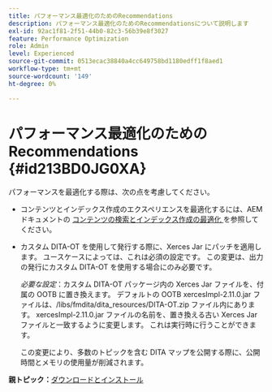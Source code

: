 ```yaml
---
title: パフォーマンス最適化のためのRecommendations
description: パフォーマンス最適化のためのRecommendationsについて説明します
exl-id: 92ac1f81-2f51-44b0-82c3-56b39e8f3027
feature: Performance Optimization
role: Admin
level: Experienced
source-git-commit: 0513ecac38840a4cc649758bd1180edff1f8aed1
workflow-type: tm+mt
source-wordcount: '149'
ht-degree: 0%

---
```


# パフォーマンス最適化のためのRecommendations {#id213BD0JG0XA}

パフォーマンスを最適化する際は、次の点を考慮してください。

- コンテンツとインデックス作成のエクスペリエンスを最適化するには、AEM ドキュメントの [ コンテンツの検索とインデックス作成の最適化 ](https://experienceleague.adobe.com/docs/experience-manager-cloud-service/operations/indexing.html?lang=ja) を参照してください。

- カスタム DITA-OT を使用して発行する際に、Xerces Jar にパッチを適用します。 ユースケースによっては、これは必須の設定です。 この変更は、出力の発行にカスタム DITA-OT を使用する場合にのみ必要です。

  *必要な設定*：カスタム DITA-OT パッケージ内の Xerces Jar ファイルを、付属の OOTB に置き換えます。 デフォルトの OOTB xercesImpl-2.11.0.jar ファイルは、/libs/fmdita/dita\_resources/DITA-OT.zip ファイル内にあります。 xercesImpl-2.11.0.jar ファイルの名前を、置き換える古い Xerces Jar ファイルと一致するように変更します。 これは実行時に行うことができます。

  この変更により、多数のトピックを含む DITA マップを公開する際に、公開時間とメモリの使用量が削減されます。


**親トピック：**&#x200B;[ ダウンロードとインストール ](download-install.md)

